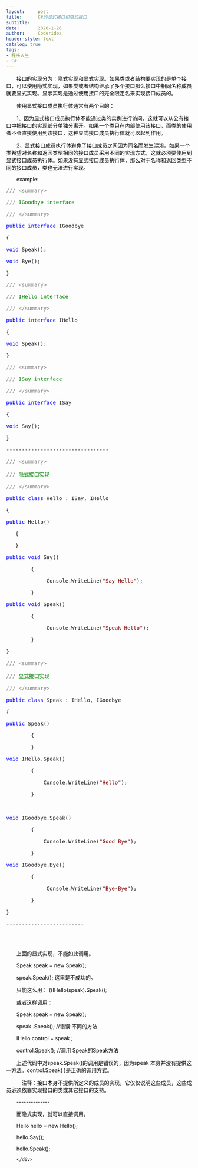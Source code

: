 ```yaml
---
layout:     post
title:      C#的显式接口和隐式接口
subtitle:   
date:       2020-1-26
author:     Coderidea
header-style: text
catalog: true
tags:
- 程序人生
- C#
--- 
```

<div class="postBody">
			<div id="cnblogs_post_body" class="blogpost-body"><p style="color:#1f5268;line-height:normal;text-indent:2em;"><span style="color:#000000;">接口的实现分为：隐式实现和显式实现。如果类或者结构要实现的是单个接口，可以使用隐式实现，如果类或者结构继承了多个接口那么接口中相同名称成员就要显式实现。显示实现是通过使用接口的完全限定名来实现接口成员的。</span></p>
<p style="color:#1f5268;line-height:normal;text-indent:2em;"><span style="color:#000000;">使用显式接口成员执行体通常有两个目的：</span></p>
<p style="color:#1f5268;line-height:normal;text-indent:2em;"><span style="color:#000000;">1、因为显式接口成员执行体不能通过类的实例进行访问，这就可以从公有接口中把接口的实现部分单独分离开。如果一个类只在内部使用该接口，而类的使用者不会直接使用到该接口，这种显式接口成员执行体就可以起到作用。</span></p>
<p style="color:#1f5268;line-height:normal;text-indent:2em;"><span style="color:#000000;">2、显式接口成员执行体避免了接口成员之间因为同名而发生混淆。如果一个类希望对名称和返回类型相同的接口成员采用不同的实现方式，这就必须要使用到显式接口成员执行体。如果没有显式接口成员执行体，那么对于名称和返回类型不同的接口成员，类也无法进行实现。</span></p>
<p style="color:#1f5268;line-height:normal;text-indent:2em;"><span style="color:#000000;">example:</span></p>
<div class="cnblogs_code">
<pre><span style="color:#808080;">///</span><span style="color:#008000;"> </span><span style="color:#808080;">&lt;summary&gt;</span><span style="color:#008000;"><br /><br /></span><span style="color:#808080;">///</span><span style="color:#008000;"> IGoodbye interface<br /><br /></span><span style="color:#808080;">///</span><span style="color:#008000;"> </span><span style="color:#808080;">&lt;/summary&gt;</span><span style="color:#808080;"><br /></span><br /><span style="color:#0000ff;">public</span> <span style="color:#0000ff;">interface</span> IGoodbye<br /><br />{<br /><br /><span style="color:#0000ff;">void</span> Speak();<br /><br /><span style="color:#0000ff;">void</span> Bye();<br /><br />}<br /><br /><span style="color:#808080;">///</span><span style="color:#008000;"> </span><span style="color:#808080;">&lt;summary&gt;</span><span style="color:#008000;"><br /><br /></span><span style="color:#808080;">///</span><span style="color:#008000;"> IHello interface<br /><br /></span><span style="color:#808080;">///</span><span style="color:#008000;"> </span><span style="color:#808080;">&lt;/summary&gt;</span><span style="color:#808080;"><br /></span><br /><span style="color:#0000ff;">public</span> <span style="color:#0000ff;">interface</span> IHello<br /><br />{<br /><br /><span style="color:#0000ff;">void</span> Speak();<br /><br />}<br /><br /><span style="color:#808080;">///</span><span style="color:#008000;"> </span><span style="color:#808080;">&lt;summary&gt;</span><span style="color:#008000;"><br /><br /></span><span style="color:#808080;">///</span><span style="color:#008000;"> ISay interface<br /><br /></span><span style="color:#808080;">///</span><span style="color:#008000;"> </span><span style="color:#808080;">&lt;/summary&gt;</span><span style="color:#808080;"><br /></span><br /><span style="color:#0000ff;">public</span> <span style="color:#0000ff;">interface</span> ISay<br /><br />{<br /><br /><span style="color:#0000ff;">void</span> Say();<br /><br />}<br /><br />---------------------------------<br /><br /><span style="color:#808080;">///</span><span style="color:#008000;"> </span><span style="color:#808080;">&lt;summary&gt;</span><span style="color:#008000;"><br /><br /></span><span style="color:#808080;">///</span><span style="color:#008000;"> 隐式接口实现<br /><br /></span><span style="color:#808080;">///</span><span style="color:#008000;"> </span><span style="color:#808080;">&lt;/summary&gt;</span><span style="color:#808080;"><br /></span><br /><span style="color:#0000ff;">public</span> <span style="color:#0000ff;">class</span> Hello : ISay, IHello<br /><br />{<br /><br /><span style="color:#0000ff;">public</span> Hello()<br /><br />   {<br /><br />   }<br /><br /><span style="color:#0000ff;">public</span> <span style="color:#0000ff;">void</span> Say()<br /><br />        {<br /><br />             Console.WriteLine(<span style="color:#800000;">"</span><span style="color:#800000;">Say Hello</span><span style="color:#800000;">"</span>);<br /><br />        }<br /><br /><span style="color:#0000ff;">public</span> <span style="color:#0000ff;">void</span> Speak()<br /><br />        {<br /><br />             Console.WriteLine(<span style="color:#800000;">"</span><span style="color:#800000;">Speak Hello</span><span style="color:#800000;">"</span>);<br /><br />        }<br /><br />}<br /><br /><span style="color:#808080;">///</span><span style="color:#008000;"> </span><span style="color:#808080;">&lt;summary&gt;</span><span style="color:#008000;"><br /><br /></span><span style="color:#808080;">///</span><span style="color:#008000;"> 显式接口实现<br /><br /></span><span style="color:#808080;">///</span><span style="color:#008000;"> </span><span style="color:#808080;">&lt;/summary&gt;</span><span style="color:#808080;"><br /></span><br /><span style="color:#0000ff;">public</span> <span style="color:#0000ff;">class</span> Speak : IHello, IGoodbye<br /><br />{<br /><br /><span style="color:#0000ff;">public</span> Speak()<br /><br />        {<br /><br />        }<br /><br /><span style="color:#0000ff;">void</span> IHello.Speak()<br /><br />        {<br /><br />            Console.WriteLine(<span style="color:#800000;">"</span><span style="color:#800000;">Hello</span><span style="color:#800000;">"</span>);<br /><br />        }<br /><br /><br /><br /><span style="color:#0000ff;">void</span> IGoodbye.Speak()<br /><br />        {<br /><br />            Console.WriteLine(<span style="color:#800000;">"</span><span style="color:#800000;">Good Bye</span><span style="color:#800000;">"</span>);<br /><br />        }<br /><br /><span style="color:#0000ff;">void</span> IGoodbye.Bye()<br /><br />        {<br /><br />             Console.WriteLine(<span style="color:#800000;">"</span><span style="color:#800000;">Bye-Bye</span><span style="color:#800000;">"</span>);<br /><br />        }<br /><br />}<br /><br />-------------------------</pre>
</div>
<p style="line-height:normal;text-indent:2em;"><br /><br /></p>
<p style="color:#1f5268;line-height:normal;text-indent:2em;"><span style="color:#000000;">上面的显式实现，不能如此调用。</span></p>
<p style="color:#1f5268;line-height:normal;text-indent:2em;"><span style="color:#000000;">Speak speak = new Speak();</span></p>
<p style="color:#1f5268;line-height:normal;text-indent:2em;"><span style="color:#000000;">speak.Speak(); 这里是不成功的。</span></p>
<p style="color:#1f5268;line-height:normal;text-indent:2em;"><span style="color:#000000;">只能这么用： ((IHello)speak).Speak();</span></p>
<p style="color:#1f5268;line-height:normal;text-indent:2em;"><span style="color:#000000;">或者这样调用：</span></p>
<p style="color:#1f5268;line-height:normal;text-indent:2em;"><span style="color:#000000;">Speak speak = new Speak();</span></p>
<p style="color:#1f5268;line-height:normal;text-indent:2em;"><span style="color:#000000;">speak .Speak(); //错误:不同的方法</span></p>
<p style="color:#1f5268;line-height:normal;text-indent:2em;"><span style="color:#000000;">IHello control = speak ;</span></p>
<p style="color:#1f5268;line-height:normal;text-indent:2em;"><span style="color:#000000;">control.Speak(); //调用 Speak的Speak方法</span></p>
<p style="color:#1f5268;line-height:normal;text-indent:2em;"><span style="color:#000000;">上述代码中对speak.Speak()的调用是错误的，因为speak 本身并没有提供这一方法。control.Speak( )是正确的调用方式。</span></p>
<p style="color:#1f5268;line-height:normal;text-indent:2em;"><span style="color:#000000;">　注释：接口本身不提供所定义的成员的实现，它仅仅说明这些成员，这些成员必须依靠实现接口的类或其它接口的支持。</span></p>
<p style="color:#1f5268;line-height:normal;text-indent:2em;"><span style="color:#000000;">--------------</span></p>
<p style="color:#1f5268;line-height:normal;text-indent:2em;"><span style="color:#000000;">而隐式实现，就可以直接调用。</span></p>
<p style="color:#1f5268;line-height:normal;text-indent:2em;"><span style="color:#000000;">Hello hello = new Hello();</span></p>
<p style="color:#1f5268;line-height:normal;text-indent:2em;"><span style="color:#000000;">hello.Say();</span></p>
<p style="color:#1f5268;line-height:normal;text-indent:2em;"><span style="color:#000000;">hello.Speak();</span></p></div><div id="MySignature"></div>
<div class="clear"></div>
<div id="blog_post_info_block">
<div id="BlogPostCategory"></div>
<div id="EntryTag"></div>
<div id="blog_post_info">
</div>
<div class="clear"></div>
<div id="post_next_prev"></div>
</div>


		</div>